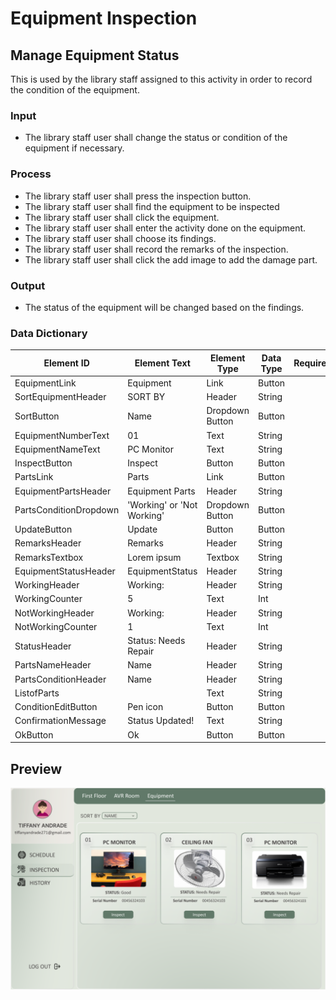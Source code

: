 # Equipment Inspection
## Manage Equipment Status
This is used by the library staff assigned to this activity in order to record the condition of the equipment.
### Input
-	The library staff user shall change the status or condition of the equipment if necessary.
### Process
-	The library staff user shall press the inspection button.
-	The library staff user shall find the equipment to be inspected
-	The library staff user shall click the equipment.
-	The library staff user shall enter the activity done on the equipment.
-	The library staff user shall choose its findings.
-	The library staff user shall record the remarks of the inspection.
-	The library staff user shall click the add image to add the damage part.
### Output
- The status of the equipment will be changed based on the findings.
### Data Dictionary
| Element ID               | Element Text          | Element Type     | Data Type | Required? | Rules                |
|--------------------------|-----------------------|------------------|-----------|-----------|----------------------|
| EquipmentLink            | Equipment             | Link             | Button    |           |                      |
| SortEquipmentHeader      | SORT BY               | Header           | String    |           |                      |
| SortButton               | Name                  | Dropdown Button  | Button    |           |                      |
| EquipmentNumberText      | 01                    | Text             | String    |           |                      |
| EquipmentNameText        | PC Monitor            | Text             | String    |           |                      |
| InspectButton            | Inspect               | Button           | Button    |           |                      |
| PartsLink                | Parts                 | Link             | Button    |           |                      |
| EquipmentPartsHeader     | Equipment Parts       | Header           | String    |           |                      |
| PartsConditionDropdown   | 'Working' or 'Not Working' | Dropdown Button | Button    |           |                      |
| UpdateButton             | Update                | Button           | Button    |           |                      |
| RemarksHeader            | Remarks               | Header           | String    |           |                      |
| RemarksTextbox           | Lorem ipsum           | Textbox          | String    |           |                      |
| EquipmentStatusHeader    | EquipmentStatus       | Header           | String    |           |                      |
| WorkingHeader            | Working:              | Header           | String    |           |                      |
| WorkingCounter           | 5                     | Text             | Int       |           |                      |
| NotWorkingHeader         | Working:              | Header           | String    |           |                      |
| NotWorkingCounter        | 1                     | Text             | Int       |           |                      |
| StatusHeader             | Status: Needs Repair  | Header           | String    |           |                      |
| PartsNameHeader          | Name                  | Header           | String    |           |                      |
| PartsConditionHeader     | Name                  | Header           | String    |           |                      |
| ListofParts              | <List of Parts>       | Text             | String    |           |                      |
| ConditionEditButton      | Pen icon              | Button           | Button    |           |                      |
| ConfirmationMessage      | Status Updated!       | Text             | String    |           |                      |
| OkButton                 | Ok                    | Button           | Button    |           |                      |

## Preview
<img src="interfaceImages/Inspection.png">
